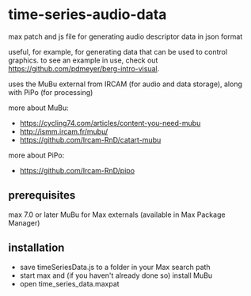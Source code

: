 # time-series-audio-data
max patch and js file for generating audio descriptor data in json format

useful, for example, for generating data that can be used to control graphics. to see an example in use, check out https://github.com/pdmeyer/berg-intro-visual.

uses the MuBu external from IRCAM (for audio and data storage), along with PiPo (for processing)

more about MuBu:
* https://cycling74.com/articles/content-you-need-mubu
* http://ismm.ircam.fr/mubu/
* https://github.com/Ircam-RnD/catart-mubu

more about PiPo:
* https://github.com/Ircam-RnD/pipo

## prerequisites
max 7.0 or later
MuBu for Max externals (available in Max Package Manager)

## installation
* save timeSeriesData.js to a folder in your Max search path
* start max and (if you haven't already done so) install MuBu
* open time_series_data.maxpat
